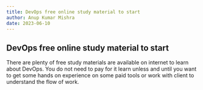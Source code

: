 ```yaml
---
title: DevOps free online study material to start 
author: Anup Kumar Mishra
date: 2023-06-10
---
```


## DevOps free online study material to start 

There are plenty of free study materials are available on internet to learn about DevOps. You do not need to pay for it learn unless and until you want to get some hands on experience on some paid tools or work with client to understand the flow of work.